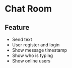 # Chat Room

## Feature

* Send text
* User register and login
* Show message timestamp
* Show who is typing
* Show online users

